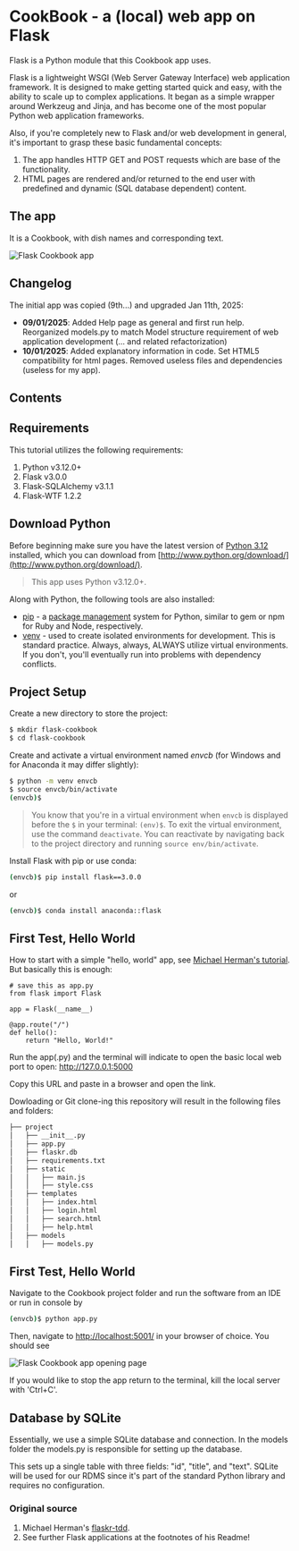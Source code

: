 # CookBook - a (local) web app on Flask

Flask is a Python module that this Cookbook app uses.

Flask is a lightweight WSGI (Web Server Gateway Interface) web application framework. It is designed to make getting started quick and easy, with the ability to scale up to complex applications. It began as a simple wrapper around Werkzeug and Jinja, and has become one of the most popular Python web application frameworks.

Also, if you're completely new to Flask and/or web development in general, it's important to grasp these basic fundamental concepts:

1. The app handles HTTP GET and POST requests which are base of the functionality.
1. HTML pages are rendered and/or returned to the end user with predefined and dynamic (SQL database dependent) content.

## The app

It is a Cookbook, with dish names and corresponding text.

![Flask Cookbook app](/imgs/flask_01.png)

## Changelog

The initial app was copied (9th...) and upgraded Jan 11th, 2025:
- **09/01/2025**: Added Help page as general and first run help. Reorganized models.py to match Model structure requirement of web application development (... and related refactorization)
- **10/01/2025**: Added explanatory information in code. Set HTML5 compatibility for html pages. Removed useless files and dependencies (useless for my app).

## Contents

## Requirements

This tutorial utilizes the following requirements:

1. Python v3.12.0+
1. Flask v3.0.0
1. Flask-SQLAlchemy v3.1.1
1. Flask-WTF 1.2.2

## Download Python

Before beginning make sure you have the latest version of [Python 3.12](https://www.python.org/downloads/release/python-3120/) installed, which you can download from [http://www.python.org/download/](http://www.python.org/download/).

> This app uses Python v3.12.0+.

Along with Python, the following tools are also installed:

- [pip](https://pip.pypa.io/en/stable/) - a [package management](http://en.wikipedia.org/wiki/Package_management_system) system for Python, similar to gem or npm for Ruby and Node, respectively.
- [venv](https://docs.python.org/3/library/venv.html) - used to create isolated environments for development. This is standard practice. Always, always, ALWAYS utilize virtual environments. If you don't, you'll eventually run into problems with dependency conflicts.

## Project Setup

Create a new directory to store the project:

```sh
$ mkdir flask-cookbook
$ cd flask-cookbook
```

Create and activate a virtual environment named *envcb* (for Windows and for Anaconda it may differ slightly):

```sh
$ python -m venv envcb
$ source envcb/bin/activate
(envcb)$
```

> You know that you're in a virtual environment when `envcb` is displayed before the `$` in your terminal: `(env)$`. To exit the virtual environment, use the command `deactivate`. You can reactivate by navigating back to the project directory and running `source env/bin/activate`.

Install Flask with pip or use conda:

```sh
(envcb)$ pip install flask==3.0.0
```

or

```sh
(envcb)$ conda install anaconda::flask
```

## First Test, Hello World
How to start with a simple "hello, world" app, see [Michael Herman's tutorial](https://github.com/realpython/discover-flask).
But basically this is enough:

```
# save this as app.py
from flask import Flask

app = Flask(__name__)

@app.route("/")
def hello():
    return "Hello, World!"
```

Run the app(.py) and the terminal will indicate to open the basic local web port to open:
http://127.0.0.1:5000

Copy this URL and paste in a browser and open the link. 


Dowloading or Git clone-ing this repository will result in the following files and folders:

```sh
├── project
│   ├── __init__.py
│   ├── app.py
│   ├── flaskr.db
│   ├── requirements.txt
│   ├── static
│	│   ├── main.js
│	│   ├── style.css
│   ├── templates
│	│   ├── index.html
│	│   ├── login.html
│	│   ├── search.html
│	│   ├── help.html
│   ├── models
│	│   ├── models.py
```

## First Test, Hello World
Navigate to the Cookbook project folder and run the software from an IDE or run in console by
```sh
(envcb)$ python app.py
```


Then, navigate to [http://localhost:5001/](http://localhost:5001/) in your browser of choice.
You should see 

![Flask Cookbook app opening page](/imgs/flask_01.png)

If you would like to stop the app return to the terminal, kill the local server with 'Ctrl+C'.


## Database by SQLite

Essentially, we use a simple SQLite database and connection. In the models folder the models.py is responsible for setting up the database.

This sets up a single table with three fields: "id", "title", and "text". SQLite will be used for our RDMS since it's part of the standard Python library and requires no configuration.


### Original source

1. Michael Herman's [flaskr-tdd](https://github.com/mjhea0/flaskr-tdd).
1. See further Flask applications at the footnotes of his Readme!
